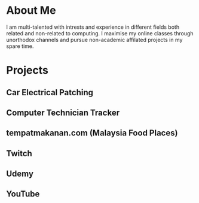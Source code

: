 # About Me

I am multi-talented with intrests and experience in different fields both related and non-related to computing. I maximise my online classes through unorthodox channels and pursue non-academic affilated projects in my spare time. 

# Projects 

## Car Electrical Patching

## Computer Technician Tracker

## tempatmakanan.com (Malaysia Food Places) 

## Twitch

## Udemy

## YouTube
